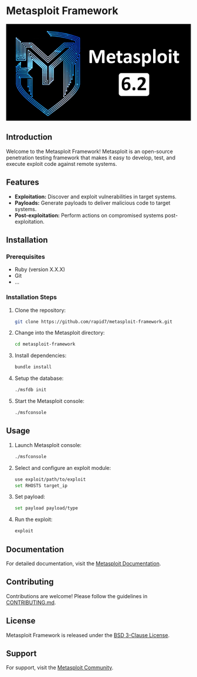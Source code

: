 # Metasploit Framework

![Metasploit Logo](metasploit_logo.png)

## Introduction

Welcome to the Metasploit Framework! Metasploit is an open-source penetration testing framework that makes it easy to develop, test, and execute exploit code against remote systems.

## Features

- **Exploitation:** Discover and exploit vulnerabilities in target systems.
- **Payloads:** Generate payloads to deliver malicious code to target systems.
- **Post-exploitation:** Perform actions on compromised systems post-exploitation.

## Installation

### Prerequisites

- Ruby (version X.X.X)
- Git
- ...

### Installation Steps

1. Clone the repository:

    ```bash
    git clone https://github.com/rapid7/metasploit-framework.git
    ```

2. Change into the Metasploit directory:

    ```bash
    cd metasploit-framework
    ```

3. Install dependencies:

    ```bash
    bundle install
    ```

4. Setup the database:

    ```bash
    ./msfdb init
    ```

5. Start the Metasploit console:

    ```bash
    ./msfconsole
    ```

## Usage

1. Launch Metasploit console:

    ```bash
    ./msfconsole
    ```

2. Select and configure an exploit module:

    ```bash
    use exploit/path/to/exploit
    set RHOSTS target_ip
    ```

3. Set payload:

    ```bash
    set payload payload/type
    ```

4. Run the exploit:

    ```bash
    exploit
    ```

## Documentation

For detailed documentation, visit the [Metasploit Documentation](https://metasploit.help.rapid7.com/docs/getting-started).

## Contributing

Contributions are welcome! Please follow the guidelines in [CONTRIBUTING.md](CONTRIBUTING.md).

## License

Metasploit Framework is released under the [BSD 3-Clause License](LICENSE).

## Support

For support, visit the [Metasploit Community](https://metasploit.help.rapid7.com/discuss).

